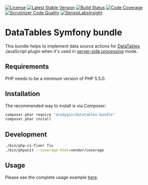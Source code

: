 [![License](https://poser.pugx.org/arodygin/datatables-bundle/license)](https://packagist.org/packages/arodygin/datatables-bundle)
[![Latest Stable Version](https://poser.pugx.org/arodygin/datatables-bundle/v/stable)](https://packagist.org/packages/arodygin/datatables-bundle)
[![Build Status](https://travis-ci.org/arodygin/datatables-bundle.svg?branch=master)](https://travis-ci.org/arodygin/datatables-bundle)
[![Code Coverage](https://scrutinizer-ci.com/g/arodygin/datatables-bundle/badges/coverage.png?b=master)](https://scrutinizer-ci.com/g/arodygin/datatables-bundle/?branch=master)
[![Scrutinizer Code Quality](https://scrutinizer-ci.com/g/arodygin/datatables-bundle/badges/quality-score.png?b=master)](https://scrutinizer-ci.com/g/arodygin/datatables-bundle/?branch=master)
[![SensioLabsInsight](https://img.shields.io/sensiolabs/i/7eb4fffa-bcab-4252-b4f6-3bb069f2ba73.svg)](https://insight.sensiolabs.com/projects/7eb4fffa-bcab-4252-b4f6-3bb069f2ba73)

# DataTables Symfony bundle

This bundle helps to implement data source actions for [DataTables](http://www.datatables.net/) JavaScript plugin when it's used in [server-side processing](http://www.datatables.net/manual/server-side) mode.

## Requirements

PHP needs to be a minimum version of PHP 5.5.0.

## Installation

The recommended way to install is via Composer:

```bash
composer.phar require "arodygin/datatables-bundle"
composer.phar install
```

## Development

```bash
./bin/php-cs-fixer fix
./bin/phpunit --coverage-html=vendor/coverage
```

## Usage

Please see the complete usage example [here](../../wiki).
